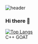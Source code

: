 ![header](https://capsule-render.vercel.app/api?type=rounded&text=QUOTIENT%27s+Workplace)

### Hi there 👋

﻿[![Top Langs](https://github-readme-stats.vercel.app/api/top-langs/?username=levocation&langs_count=5&layout=compact&theme=dark)](https://github.com/levocation/levocation)<br>
C++ GOAT

<!--
**levocation/levocation** is a ✨ _special_ ✨ repository because its `README.md` (this file) appears on your GitHub profile.

Here are some ideas to get you started:

- 🔭 I’m currently working on ...
- 🌱 I’m currently learning ...
- 👯 I’m looking to collaborate on ...
- 🤔 I’m looking for help with ...
- 💬 Ask me about ...
- 📫 How to reach me: ...
- 😄 Pronouns: ...
- ⚡ Fun fact: ...
-->
